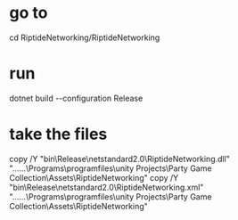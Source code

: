 # go to
cd RiptideNetworking/RiptideNetworking
# run
dotnet build --configuration Release
# take the files
copy /Y "bin\Release\netstandard2.0\RiptideNetworking.dll" "..\..\..\Programs\programfiles\unity Projects\Party Game Collection\Assets\RiptideNetworking\"
copy /Y "bin\Release\netstandard2.0\RiptideNetworking.xml" "..\..\..\Programs\programfiles\unity Projects\Party Game Collection\Assets\RiptideNetworking\"
